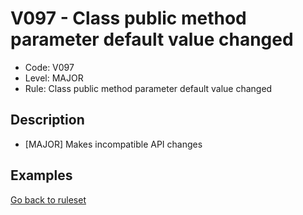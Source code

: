 # V097 - Class public method parameter default value changed

* Code: V097
* Level: MAJOR
* Rule: Class public method parameter default value changed

## Description

* [MAJOR] Makes incompatible API changes

## Examples

[Go back to ruleset](../README.md)